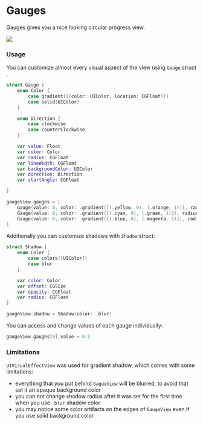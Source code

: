 # Gauges
Gauges gives you a nice looking circular progress view.

![](https://github.com/ilyapuchka/Gauges/blob/master/example.png)

### Usage

You can customize almost every visual aspect of the view using `Gauge` struct .

```swift
struct Gauge {
    enum Color {
        case gradient([(color: UIColor, location: CGFloat)])
        case solid(UIColor)
    }

    enum Direction {
        case clockwise
        case counterClockwise
    }

    var value: Float
    var color: Color
    var radius: CGFloat
    var lineWidth: CGFloat
    var backgroundColor: UIColor
    var direction: Direction
    var startAngle: CGFloat

}

gaugeView.gauges = [
    Gauge(value: 0, color: .gradient([(.yellow, 0), (.orange, 1)]), radius: 60, lineWidth: 15),
    Gauge(value: 0, color: .gradient([(.cyan, 0), (.green, 1)]), radius: 90, lineWidth: 15),
    Gauge(value: 0, color: .gradient([(.blue, 0), (.magenta, 1)]), radius: 120, lineWidth: 15)
]
```

Additionally you can customize shadows with `Shadow` struct:

```swift
struct Shadow {
    enum Color {
        case colors([UIColor])
        case blur
    }

    var color: Color
    var offset: CGSize
    var opacity: CGFloat
    var radius: CGFloat
}

gaugeView.shadow = Shadow(color: .blur)
```

You can access and change values of each gauge individually:

```swift
gaugeView.gauges[0].value = 0.5
```

### Limitations

`UIVisualEffectView` was used for gradient shadow, which comes with some limitations:

  - everything that you put behind `GagueView` will be blurred, to avoid that set it an opaque background color
  - you can not change shadow radius after it was set for the first time when you use `.blur` shadow color
  - you may notice some color artifacts on the edges of `GaugeView` even if you use solid background color
